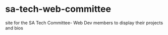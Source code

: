 # sa-tech-web-committee
site for the SA Tech Committee- Web Dev members to display their projects and bios
